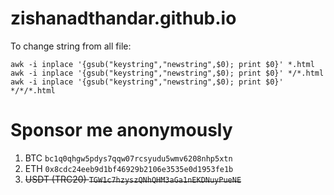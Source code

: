 # zishanadthandar.github.io


To change string from all file:
```
awk -i inplace '{gsub("keystring","newstring",$0); print $0}' *.html
awk -i inplace '{gsub("keystring","newstring",$0); print $0}' */*.html
awk -i inplace '{gsub("keystring","newstring",$0); print $0}' */*/*.html
```



# Sponsor me anonymously 

1. BTC `bc1q0qhgw5pdys7qqw07rcsyudu5wmv6208nhp5xtn`
2. ETH `0x8cdc24eeb9d1bf46929b2106e3535e0d1953fe1b`
3. ~~USDT (TRC20) `TGW1c7hzyszQNhQHM3aGa1nEKDNuyPueNE`~~

